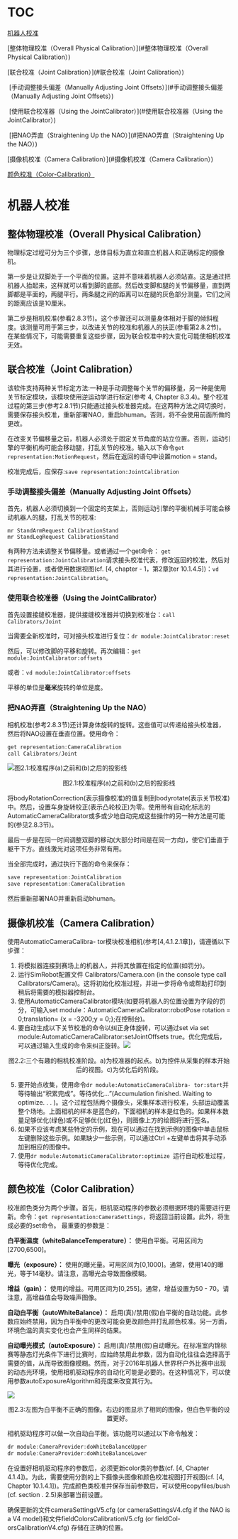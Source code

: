 # TOC

[机器人校准](#机器人校准)

[整体物理校准（Overall Physical Calibration）](#整体物理校准（Overall Physical Calibration）)

[联合校准（Joint Calibration）](#联合校准（Joint Calibration）)

​	[手动调整接头偏差（Manually Adjusting Joint Offsets）](#手动调整接头偏差（Manually Adjusting Joint Offsets）)

​	[使用联合校准器（Using the JointCalibrator）](#使用联合校准器（Using the JointCalibrator）)

​	[把NAO弄直（Straightening Up the NAO）](#把NAO弄直（Straightening Up the NAO）)

[摄像机校准（Camera Calibration）](#摄像机校准（Camera Calibration）)

[颜色校准（Color-Calibration）](#颜色校准（Color-Calibration）)


# 机器人校准

## 整体物理校准（Overall Physical Calibration）

物理标定过程可分为三个步骤，总体目标为直立和直立机器人和正确标定的摄像机。

第一步是让双脚处于一个平面的位置。这并不意味着机器人必须站直。这是通过把机器人抬起来，这样就可以看到脚的底部。然后改变脚和腿的关节偏移量，直到两脚都是平面的，两腿平行。两条腿之间的距离可以在腿的灰色部分测量。它们之间的距离应该是10厘米。

第二步是相机校准(参看2.8.3节)。这个步骤还可以测量身体相对于脚的倾斜程度。该测量可用于第三步，以改进关节的校准和机器人的扶正(参看第2.8.2节)。在某些情况下，可能需要重复这些步骤，因为联合校准中的大变化可能使相机校准无效。

## 联合校准（Joint Calibration）

该软件支持两种关节标定方法:一种是手动调整每个关节的偏移量，另一种是使用关节标定模块，该模块使用逆运动学进行标定(参考 4, Chapter 8.3.4)。整个校准过程的第三步(参考2.8.1节)只能通过接头校准器完成。在这两种方法之间切换时，需要保存接头校准，重新部署NAO，重启bhuman。否则，将不会使用前面所做的更改。

在改变关节偏移量之前，机器人必须处于固定关节角度的站立位置。否则，运动引擎的平衡机构可能会移动腿，打乱关节的校准。输入以下命令`get representation:MotionRequest`，然后在返回的语句中设置motion = stand。

校准完成后，应保存:`save representation:JointCalibration`

### 手动调整接头偏差（Manually Adjusting Joint Offsets）

首先，机器人必须切换到一个固定的支架上，否则运动引擎的平衡机械手可能会移动机器人的腿，打乱关节的校准:

```
mr StandArmRequest CalibrationStand 
mr StandLegRequest CalibrationStand
```

有两种方法来调整关节偏移量。或者通过一个get命令： `get representation:JointCalibration`请求接头校准代表，修改返回的校准，然后对其进行设置，或者使用数据视图(cf. [4, chapter - 1，第2章]ter 10.1.4.5])：`vd representation:JointCalibration`。

### 使用联合校准器（Using the JointCalibrator）

首先设置接缝校准器，提供接缝校准器并切换到校准台：`call Calibrators/Joint`

当需要全新校准时，可对接头校准进行复位：`dr module:JointCalibrator:reset`

然后，可以修改脚的平移和旋转。再次编辑：`get module:JointCalibrator:offsets`

或者：`vd module:JointCalibrator:offsets`

平移的单位是**毫米**旋转的单位是度。

### 把NAO弄直（Straightening Up the NAO）

相机校准(参考2.8.3节)还计算身体旋转的旋转。这些值可以传递给接头校准器，然后将NAO设置在垂直位置。使用命令：

```c
get representation:CameraCalibration 
call Calibrators/Joint
```

![图2.1:校准程序(a)之前和(b)之后的投影线](https://wx3.sinaimg.cn/mw690/006wR0dcly1fzc50cngirj31760j04qp.jpg)

<center>图2.1:校准程序(a)之前和(b)之后的投影线</center>

将bodyRotationCorrection(表示摄像校准)的值复制到bodyrotate(表示关节校准)中。然后，设置车身旋转校正(表示凸轮校正)为零。使用带有自动化标志的AutomaticCameraCalibrator或多或少地自动完成这些操作的另一种方法是可能的(参见2.8.3节)。

最后一步是在同一时间调整双脚的移动(大部分时间是在同一方向)，使它们垂直于躯干下方。直线激光对这项任务非常有用。

当全部完成时，通过执行下面的命令来保存：

```c
save representation:JointCalibration 
save representation:CameraCalibration
```

然后重新部署NAO并重新启动bhuman。

## 摄像机校准（Camera Calibration）

使用AutomaticCameraCalibra- tor模块校准相机(参考[4,4.1.2.1章])，请遵循以下步骤：

1. 将模拟器连接到赛场上的机器人，并将其放置在指定的位置(如罚分)。
2. 运行SimRobot配置文件 Calibrators/Camera.con (in the console type call Calibrators/Camera)。这将初始化校准过程，并进一步将命令或帮助打印到稍后将需要的模拟器控制台。
3. 使用AutomaticCameraCalibrator模块(如要将机器人的位置设置为字段的罚分，可输入set module：AutomaticCameraCalibrator:robotPose rotation = 0;translation= {x = -3200;y = 0;};在控制台)。
4. 要自动生成以下关节校准的命令以纠正身体旋转，可以通过set via set module:AutomaticCameraCalibrator:setJointOffsets true。优化完成后，可以通过输入生成的命令来纠正旋转。![](https://wx3.sinaimg.cn/mw690/006wR0dcly1fzc58np4q6j318k0cq7re.jpg)

<center>图2.2:三个有趣的相机校准阶段。a)为校准器的起点。b)为控件从采集的样本开始后的视图。c)为优化后的阶段。</center>

5. 要开始点收集，使用命令`dr module:AutomaticCameraCalibra-
   tor:start`并等待输出“积累完成”。等待优化…”(Accumulation finished. Waiting to optimize. . . )。这个过程包括两个摄像头，采集样本进行校准，头部运动覆盖整个场地。上面相机的样本是蓝色的，下面相机的样本是红色的。如果样本数量足够优化(绿色)或不足够优化(红色)，则图像上方的绘图将进行签名。
6. 如果不应该考虑某些特定的示例，现在可以通过在找到示例的图像中单击鼠标左键删除这些示例。如果缺少一些示例，可以通过Ctrl +左键单击将其手动添加到相应的图像中。
7. 使用`dr module:AutomaticCameraCalibrator:optimize `运行自动校准过程，等待优化完成。

## 颜色校准（Color Calibration）

校准颜色类分为两个步骤。首先，相机驱动程序的参数必须根据环境的需要进行更新。命令：`get representation:CameraSettings`，将返回当前设置。此外，将生成必要的set命令。
最重要的参数是：

**白平衡温度（whiteBalanceTemperature）：** 使用白平衡。可用区间为[2700,6500]。

**曝光（exposure）：** 使用的曝光量。可用区间为[0,1000]。通常，使用140的曝光，等于14毫秒。请注意，高曝光会导致图像模糊。

**增益（gain）：** 使用的增益。可用区间为[0,255]。通常，增益设置为50 - 70。请注意，高增益值会导致噪声图像。

**自动白平衡（autoWhiteBalance）：** 启用(真)/禁用(假)白平衡的自动功能。此参数应始终禁用，因为白平衡中的更改可能会更改颜色并打乱颜色校准。另一方面，环境色温的真实变化也会产生同样的结果。

**自动曝光模式（autoExposure）：** 启用(真)/禁用(假)自动曝光。在标准室内锦标赛等静态灯光条件下进行比赛时，应始终禁用此参数，因为自动化往往会选择高于需要的值，从而导致图像模糊。然而，对于2016年机器人世界杯户外比赛中出现的动态光环境，使用相机驱动程序的自动化可能是必要的。在这种情况下，可以使用参数autoExposureAlgorithm和亮度来改变其行为。

![](https://wx3.sinaimg.cn/mw690/006wR0dcly1fzc5gtu88nj315o0g87wh.jpg)

<center>图2.3:左图为白平衡不正确的图像。右边的图显示了相同的图像，但白色平衡的设置更好。</center>

相机驱动程序可以做一次自动白平衡。该功能可以通过以下命令触发：

```c
dr module:CameraProvider:doWhiteBalanceUpper 
dr module:CameraProvider:doWhiteBalanceLower
```

在设置好相机驱动程序的参数后，必须更新color类的参数(cf. [4, Chapter 4.1.4])。为此，需要使用分割的上下摄像头图像和颜色校准视图打开视图(cf. [4, Chapter 10.1.4.1])。完成颜色类校准并保存当前参数后，可以使用copyfiles/bush (cf. section . 2.5)来部署当前设置。

确保更新的文件cameraSettingsV5.cfg (or cameraSettingsV4.cfg if the NAO is a V4 model)和文件fieldColorsCalibrationV5.cfg (or fieldCol- orsCalibrationV4.cfg) 存储在正确的位置。